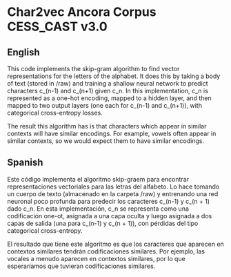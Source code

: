 # Char2vec Ancora Corpus CESS_CAST v3.0

## English

This code implements the skip-gram algorithm to find vector representations for the letters of the alphabet. It does this by taking a body of text (stored in /raw) and training a shallow neural network to predict characters c_(n-1) and c_(n+1) given c_n. In this implementation, c_n is represented as a one-hot encoding, mapped to a hidden layer, and then mapped to two output layers (one each for c_(n-1) and c_(n+1)), with categorical cross-entropy losses.

The result this algorithm has is that characters which appear in similar contexts will have similar encodings. For example, vowels often appear in similar contexts, so we would expect them to have similar encodings.

## Spanish

Este código implementa el algoritmo skip-graem para encontrar representaciones vectoriales para las letras del alfabeto. Lo hace tomando un cuerpo de texto (almacenado en la carpeta /raw) y entrenando una red neuronal poco profunda para predecir los caracteres c_(n-1) y c_(n + 1) dado c_n. En esta implementación, c_n se representa como una codificación one-ot, asignada a una capa oculta y luego asignada a dos capas de salida (una para c_(n-1) y c_(n + 1)), con  pérdidas del tipo categorical cross-entropy.

El resultado que tiene este algoritmo es que los caracteres que aparecen en contextos similares tendrán codificaciones similares. Por ejemplo, las vocales a menudo aparecen en contextos similares, por lo que esperaríamos que tuvieran codificaciones similares.
